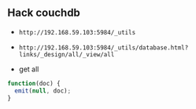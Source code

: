 
## Hack couchdb

  * `http://192.168.59.103:5984/_utils`

  * `http://192.168.59.103:5984/_utils/database.html?links/_design/all/_view/all`
  * get all
```javascript
function(doc) {
  emit(null, doc);
}
```
